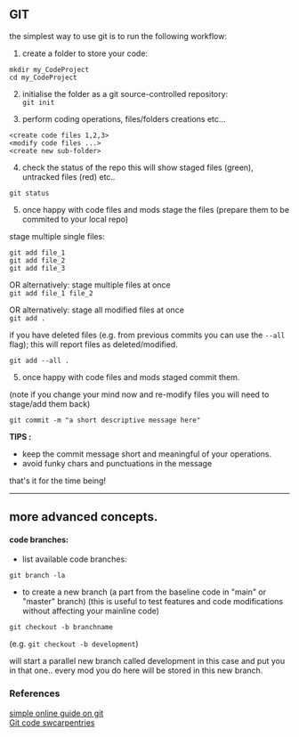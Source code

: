 
## GIT

the simplest way to use git is to run the following workflow:


1. create a folder to store your code:  
```
mkdir my_CodeProject
cd my_CodeProject
```

2. initialise the folder as a git source-controlled repository:  
`git init`  

3. perform coding operations, files/folders creations etc...  

```
<create code files 1,2,3>
<modify code files ...>
<create new sub-folder>
```

4. check the status of the repo this will show staged files (green), untracked files (red) etc..

`git status`  

5. once happy with code files and mods stage the files (prepare them to be commited to your local repo)

stage multiple single files:  
```
git add file_1
git add file_2
git add file_3
```

OR alternatively: stage multiple files at once  
`git add file_1 file_2`  

OR alternatively: stage all modified files at once   
`git add .`  

if you have deleted files (e.g. from previous commits you can use the `--all` flag); this will report files as deleted/modified.

`git add --all .`

5. once happy with code files and mods staged commit them.

(note if you change your mind now and re-modify files you will need to stage/add them back)

`git commit -m "a short descriptive message here"`


**TIPS :**  
- keep the commit message short and meaningful of your operations.      
- avoid funky chars and punctuations in the message   


that's it for the time being!

---

## more advanced concepts.

#### code branches:

- list available code branches:

`git branch -la`  

- to create a new branch (a part from the baseline code in "main" or "master" branch)
(this is useful to test features and code modifications without affecting your mainline code)

`git checkout -b branchname`

(e.g. `git checkout -b development`)

will start a parallel new branch called development in this case and put you in that one.. every mod you do here will be stored in this new branch.


<!-- more stuff on branches rebasing etc..-->


### References



[simple online guide on git](https://rogerdudler.github.io/git-guide/)  
[Git code swcarpentries](https://swcarpentry.github.io/git-novice/)  
